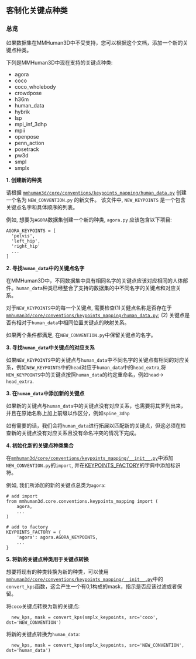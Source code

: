 ## 客制化关键点种类

### 总览

如果数据集在MMHuman3D中不受支持，您可以根据这个文档，添加一个新的关键点种类。

下列是MMHuman3D中现在支持的关键点种类:
  - agora
  - coco
  - coco_wholebody
  - crowdpose
  - h36m
  - human_data
  - hybrik
  - lsp
  - mpi_inf_3dhp
  - mpii
  - openpose
  - penn_action
  - posetrack
  - pw3d
  - smpl
  - smplx


**1. 创建新的种类**

请根据
[`mmhuman3d/core/conventions/keypoints_mapping/human_data.py`](https://github.com/open-mmlab/mmhuman3d/tree/main/mmhuman3d/core/conventions/keypoints_mapping/human_data.py) 创建一个名为 `NEW_CONVENTION.py` 的新文件。
该文件中, `NEW_KEYPOINTS` 是一个包含关键点名字和具体顺序的列表。

例如, 想要为`AGORA`数据集创建一个新的种类, `agora.py` 应该包含以下项目:
```
AGORA_KEYPOINTS = [
  'pelvis',
  'left_hip',
  'right_hip'
  ...
]
```

**2. 寻找`human_data`中的关键点名字**

在MMHuman3D中，不同数据集中具有相同名字的关键点应该对应相同的人体部件。`human_data`种类已经整合了支持的数据集的中不同名字的关键点和对应关系。

对于`NEW_KEYPOINTS`中的每一个关键点, 需要检查(1)关健点名称是否存在于[`mmhuman3d/core/conventions/keypoints_mapping/human_data.py`](https://github.com/open-mmlab/mmhuman3d/tree/main/mmhuman3d/core/conventions/keypoints_mapping/human_data.py); (2) 关键点是否有相对于`human_data`中相同位置关键点的映射关系。

如果两个条件都满足, 在`NEW_CONVENTION.py`中保留关键点的名字。


**3. 寻找`human_data`中关键点的对应关系**

如果`NEW_KEYPOINTS`中的关键点与`human_data`中不同名字的关键点有相同的对应关系，例如`NEW_KEYPOINTS`中的`head`对应于`human_data`中的`head_extra`,将`NEW_KEYPOINTS`中的关键点按照`human_data`的约定重命名，例如`head`-> `head_extra`.

**3. 在`human_data`中添加新的关键点**

如果新的关键点与`human_data`中的关键点没有对应关系，也需要将其罗列出来，并且在原始名称上加上前缀以作区分，例如`spine_3dhp`

如有需要的话，我们会将`human_data`进行拓展以匹配新的关键点，但这必须在检查新的关键点没有对应关系且没有命名冲突的情况下完成。

**4. 初始化新的关键点种类集合**

在[`mmhuman3d/core/conventions/keypoints_mapping/__init__.py`](https://github.com/open-mmlab/mmhuman3d/tree/main/mmhuman3d/core/conventions/keypoints_mapping/__init__.py#L8-25)中添加`NEW_CONVENTION.py`的`import`, 并在[KEYPOINTS_FACTORY](https://github.com/open-mmlab/mmhuman3d/tree/main/mmhuman3d/core/conventions/keypoints_mapping/__init__.py#L27-52)的字典中添加标识符。

例如, 我们所添加的新的关键点总类为`agora`:
```
# add import
from mmhuman3d.core.conventions.keypoints_mapping import (
    agora,
    ...
)

# add to factory
KEYPOINTS_FACTORY = {
    'agora': agora.AGORA_KEYPOINTS,
    ...
}
```

**5. 将新的关键点种类用于关键点转换**

想要将现有的种类转换为新的种类，可以使用[`mmhuman3d/core/conventions/keypoints_mapping/__init__.py`](https://github.com/open-mmlab/mmhuman3d/tree/main/mmhuman3d/core/conventions/keypoints_mapping/__init__.py)中的`convert_kps`函数，这会产生一个有0,1构成的mask，指示是否应该过滤或者保留。

将`coco`关键点转换为新的关键点:
```
  new_kps, mask = convert_kps(smplx_keypoints, src='coco', dst='NEW_CONVENTION')
```

将新的关键点转换为`human_data`:
```
  new_kps, mask = convert_kps(smplx_keypoints, src='NEW_CONVENTION', dst='human_data')
```
